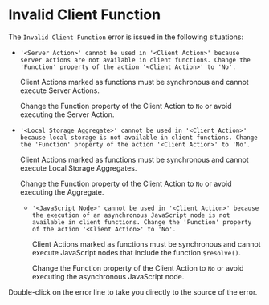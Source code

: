 # Invalid Client Function

The `Invalid Client Function` error is issued in the following situations:

* `'<Server Action>' cannot be used in '<Client Action>' because server actions are not available in client functions. Change the 'Function' property of the action '<Client Action>' to 'No'.`

  Client Actions marked as functions must be synchronous and cannot execute Server Actions.

  Change the Function property of the Client Action to `No` or avoid executing the Server Action.

* `'<Local Storage Aggregate>' cannot be used in '<Client Action>' because local storage is not available in client functions. Change the 'Function' property of the action '<Client Action>' to 'No'.`

  Client Actions marked as functions must be synchronous and cannot execute Local Storage Aggregates.

  Change the Function property of the Client Action to `No` or avoid executing the Aggregate.

  * `'<JavaScript Node>' cannot be used in '<Client Action>' because the execution of an asynchronous JavaScript node is not available in client functions. Change the 'Function' property of the action '<Client Action>' to 'No'.`

    Client Actions marked as functions must be synchronous and cannot execute JavaScript nodes that include the function `$resolve()`.

    Change the Function property of the Client Action to `No` or avoid executing the asynchronous JavaScript node.

Double-click on the error line to take you directly to the source of the error.

